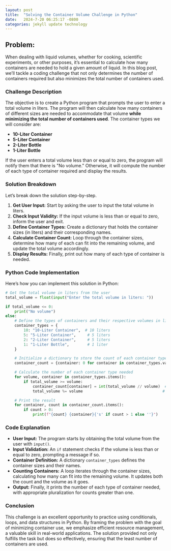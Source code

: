 ```yaml
---
layout: post
title:  "Solving the Container Volume Challenge in Python"
date:   2024-7-20 06:25:17 -0800
categories: jekyll update technology
---
```


## Problem:

When dealing with liquid volumes, whether for cooking, scientific experiments, or other purposes, it’s essential to calculate how many containers are needed to hold a given amount of liquid. In this blog post, we’ll tackle a coding challenge that not only determines the number of containers required but also minimizes the total number of containers used.

### Challenge Description

The objective is to create a Python program that prompts the user to enter a total volume in liters. The program will then calculate how many containers of different sizes are needed to accommodate that volume **while minimizing the total number of containers used**. The container types we will consider are:

- **10-Liter Container**
- **5-Liter Container**
- **2-Liter Bottle**
- **1-Liter Bottle**

If the user enters a total volume less than or equal to zero, the program will notify them that there is "No volume." Otherwise, it will compute the number of each type of container required and display the results.

### Solution Breakdown

Let’s break down the solution step-by-step.

1. **Get User Input:** Start by asking the user to input the total volume in liters.
2. **Check Input Validity:** If the input volume is less than or equal to zero, inform the user and exit.
3. **Define Container Types:** Create a dictionary that holds the container sizes (in liters) and their corresponding names.
4. **Calculate Container Count:** Loop through the container sizes, determine how many of each can fit into the remaining volume, and update the total volume accordingly.
5. **Display Results:** Finally, print out how many of each type of container is needed.

### Python Code Implementation

Here’s how you can implement this solution in Python:

```python
# Get the total volume in liters from the user
total_volume = float(input("Enter the total volume in liters: "))

if total_volume <= 0:
    print("No volume")
else:
    # Define the types of containers and their respective volumes in liters
    container_types = {
        10: "10-Liter Container",  # 10 liters
        5: "5-Liter Container",     # 5 liters
        2: "2-Liter Container",     # 5 liters
        1: "1-Liter Bottle",        # 1 liter
    }

    # Initialize a dictionary to store the count of each container type
    container_count = {container: 0 for container in container_types.values()}

    # Calculate the number of each container type needed
    for volume, container in container_types.items():
        if total_volume >= volume:
            container_count[container] = int(total_volume // volume)  # Count how many of each container can fit
            total_volume %= volume                                   # Update the remaining volume

    # Print the result
    for container, count in container_count.items():
        if count > 0:
            print(f"{count} {container}{'s' if count > 1 else ''}")
```

### Code Explanation

- **User Input:** The program starts by obtaining the total volume from the user with `input()`.
- **Input Validation:** An `if` statement checks if the volume is less than or equal to zero, prompting a message if so.
- **Container Definition:** A dictionary `container_types` defines the container sizes and their names.
- **Counting Containers:** A loop iterates through the container sizes, calculating how many can fit into the remaining volume. It updates both the count and the volume as it goes.
- **Output:** Finally, it prints the number of each type of container needed, with appropriate pluralization for counts greater than one.

### Conclusion

This challenge is an excellent opportunity to practice using conditionals, loops, and data structures in Python. By framing the problem with the goal of minimizing container use, we emphasize efficient resource management, a valuable skill in real-world applications. The solution provided not only fulfills the task but does so effectively, ensuring that the least number of containers are used.